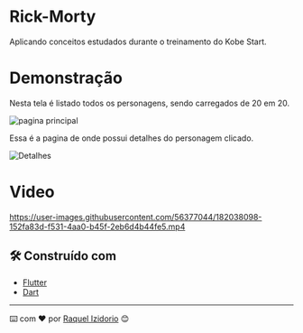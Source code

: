 # Rick-Morty
Aplicando conceitos estudados durante o treinamento do Kobe Start.

# Demonstração

Nesta tela é listado todos os personagens, sendo carregados de 20 em 20.

![pagina principal](https://user-images.githubusercontent.com/56377044/182037930-57f6cceb-86bb-4647-a045-27cc06a3cf99.jpeg)


Essa é a pagina de onde possui detalhes do personagem clicado.

![Detalhes](https://user-images.githubusercontent.com/56377044/182037995-797a5885-1cc8-4464-84f5-1d7883e72962.jpeg)

# Video

https://user-images.githubusercontent.com/56377044/182038098-152fa83d-f531-4aa0-b45f-2eb6d4b44fe5.mp4


## 🛠️ Construído com

* [Flutter](https://flutter.dev/)
* [Dart](https://dart.dev/)


---
⌨️ com ❤️ por [Raquel Izidorio](https://github.com/Izraquel) 😊
